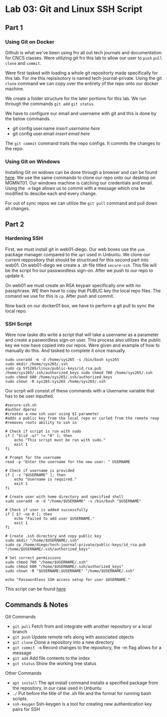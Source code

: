 # Lab 03: Git and Linux SSH Script


## Part 1

### Using Git on Docker


Github is what we've been using fro all out tech journals and documentation for CNCS classes. Were utilizing git fro this lab to allow our user to `push` `pull` `clone` and `commit`.


Were first tasked with loading a whole git repositorty made specifically for this lab. For me this repisisotory is named tech-journal-private. Using the git `clone` command we can copy over the entirety of the repo onto our docker machine. 

We create a folder structure for the later portions for this lab. We run through the commands `git add` `git status`.

We have to configure our email and username with git and this is done by the below commands.

* git config user.name _insert username here_
* git config user.email _insert email here_

The `git commit` command trails the repo configs. It commits the changes to the repo.

### Using Git on Windows

Installing Git on widows can be done through a browser and can be found [here](https://git-scm.com/download/win). We use the same commands to clone our repo onto our desktop on MGMNT01. Our windows machine is catching our credentials and email. Using the `-m` tage allows us to commit with a message which cna be modified to descibe each and every change.

For out of sync repos we can utilize the `git pull` command and pull down all changes. 

## Part 2

### Hardening SSH

First, we must install git in web01-diego. Our web boxes use the `yum` package manager compared to the `apt` used in Unbuntu. We clone our current reppository that should be structrued for this second part into web01. On web01-diego we create a .sh file titled `secure-ssh`. This file will be the script fro our passwordless sign-on. After we push to our repo to update it.

On web01 we must create an RSA keypair specifically one with no passphrase. WE then have to copy that PUBLIC key the local repo files. The comand we use for this is `cp`. After push and commit. 

Now back on our docker01 box, we have to perform a git pull to sync the local repo. 

### SSH Script

Were now taske dto write a script that will take a username as a parameter and create a paswordless sign-on user. This process also utilizes the public key we now have copied into our repos. Were given and example of how to manually do this. And tasked to complete it once manually.

```
sudo useradd -m -d /home/sys265 -s /bin/bash sys265
sudo mkdir /home/sys265/.ssh
sudo cp SYS265/linux/public-keys/id_rsa.pub /home/sys265/.ssh/authorized_keys sudo chmod 700 /home/sys265/.ssh
sudo chmod 600 /home/sys265/.ssh/authorized_keys 
sudo chown -R sys265:sys265 /home/sys265/.ssh
```

Our scrpit will consist of these commands with a Username variable that has to be user inputted.

```
#secure-ssh.sh
#author dperez
#creates a new ssh user using $1 parameter
#adds a public key from the local repo or curled from the remote reop
#removes roots ability to ssh in

# Check if script is run with sudo
if [ "$(id -u)" != "0" ]; then
    echo "This script must be run with sudo."
    exit 1
fi

# Prompt for the username
read -p "Enter the username for the new user: " USERNAME

# Check if username is provided
if [ -z "$USERNAME" ]; then
    echo "Username is required."
    exit 1
fi

# Create user with home directory and specified shell
sudo useradd -m -d "/home/$USERNAME" -s /bin/bash "$USERNAME"

# Check if user is added successfully
if [ $? -ne 0 ]; then
    echo "Failed to add user $USERNAME."
    exit 1
fi

# Create .ssh directory and copy public key
sudo mkdir "/home/$USERNAME/.ssh"
sudo cp /home/diego/tech-journal-private/public-keys/id_rsa.pub "/home/$USERNAME/.ssh/authorized_keys"

# Set correct permissions
sudo chmod 700 "/home/$USERNAME/.ssh"
sudo chmod 600 "/home/$USERNAME/.ssh/authorized_keys"
sudo chown -R "$USERNAME:$USERNAME" "/home/$USERNAME/.ssh"

echo "Passwordless SSH access setup for user $USERNAME."

```

This script can be found [here](https://github.com/dpzrz/SYS-265/blob/main/secure-ssh.sh)

## Commands & Notes

Git Commands
 * `git pull` Fetch from and integrate with another repository or a local branch
 * `git push` Update remote refs along with associated objects
 * `git clone` Clone a repository into a new directory
 * `git commit -m` Record changes to the repository, the -m flag allows for a message
 * `git add` Add file contents to the index
 * `git status` Show the working tree status

Other Commands
 * `apt install` The apt install command installs a specified package from the repository, in our case used in Unbuntu
 * `./` Put before the title of the .sh file and the format for running bash scripts.
 *  `ssh-keygen` Ssh-keygen is a tool for creating new authentication key pairs for SSH
   
